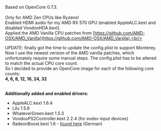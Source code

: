 Based on OpenCore 0.7.3.<br/><br/>
Only for AMD Zen CPUs like Ryzens!<br/>
Enabled HDMI audio for my AMD RX 570 GPU (enabled AppleALC.kext and disabled VoodooHDA.kext).<br/>
Applied the AMD Vanilla CPU patches from [https://github.com/AMD-OSX/AMD_Vanilla](https://github.com/AMD-OSX/AMD_Vanilla).<br/><br/>

UPDATE: finally got the time to update the config.plist to support Monterey.<br/>
Now I use the newest version of the AMD vanilla patches, which unfortunately require some manual steps. The config.plist has to be altered to match the actual CPU core count.<br/>
So I decided to provide an OpenCore image for each of the following core counts:<br/>
**4, 6, 8, 12, 16, 24, 32**<br/><br/>

**Additionally added and enabled drivers:**<br/>
- AppleALC.kext 1.6.4
- Lilu 1.5.6
- WhateverGreen.kext 1.5.3
- VoodooPS2Controller.kext 2.2.4 (for evdev input devices)
- RadeonBoost.kext 1.6 - [found here](https://www.hackintosh-forum.de/forum/thread/47791-radeonboost-kext-benchmark-scores-wie-am-echten-mac-unter-windows/) (German)
